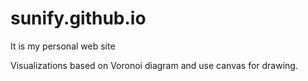 # sunify.github.io
It is my personal web site

Visualizations based on Voronoi diagram and use canvas for drawing.
